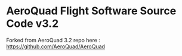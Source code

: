 AeroQuad Flight Software Source Code v3.2
========================================
Forked from AeroQuad 3.2 repo here : https://github.com/AeroQuad/AeroQuad
